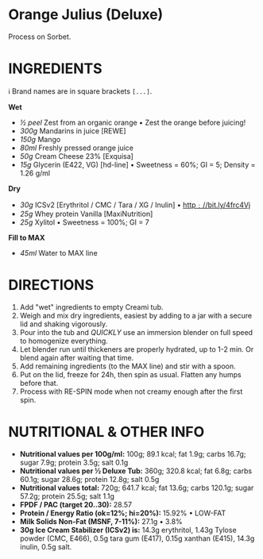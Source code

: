 # Orange Julius (Deluxe)

Process on Sorbet.

# INGREDIENTS

ℹ️ Brand names are in square brackets `[...]`.

**Wet**

  - _½ peel_ Zest from an organic orange • Zest the orange before juicing!
  - _300g_ Mandarins in juice [REWE]
  - _150g_ Mango
  - _80ml_ Freshly pressed orange juice
  - _50g_ Cream Cheese 23% [Exquisa]
  - _15g_ Glycerin (E422, VG) [hd-line] • Sweetness = 60%; GI = 5; Density = 1.26 g/ml

**Dry**

  - _30g_ ICSv2 [Erythritol / CMC / Tara / XG / Inulin] • [http﹕//bit.ly/4frc4Vj](https://github.com/jhermann/ice-creamery/tree/main/recipes/Ice%20Cream%20Stabilizer%20%28ICS%29)
  - _25g_ Whey protein Vanilla [MaxiNutrition]
  - _25g_ Xylitol • Sweetness = 100%; GI = 7

**Fill to MAX**

  - _45ml_ Water to MAX line

# DIRECTIONS

 1. Add "wet" ingredients to empty Creami tub.
 1. Weigh and mix dry ingredients, easiest by adding to a jar with a secure lid and shaking vigorously.
 1. Pour into the tub and *QUICKLY* use an immersion blender on full speed to homogenize everything.
 1. Let blender run until thickeners are properly hydrated, up to 1-2 min. Or blend again after waiting that time.
 1. Add remaining ingredients (to the MAX line) and stir with a spoon.
 1. Put on the lid, freeze for 24h, then spin as usual. Flatten any humps before that.
 1. Process with RE-SPIN mode when not creamy enough after the first spin.

# NUTRITIONAL & OTHER INFO
- **Nutritional values per 100g/ml:** 100g; 89.1 kcal; fat 1.9g; carbs 16.7g; sugar 7.9g; protein 3.5g; salt 0.1g
- **Nutritional values per ½ Deluxe Tub:** 360g; 320.8 kcal; fat 6.8g; carbs 60.1g; sugar 28.6g; protein 12.8g; salt 0.5g
- **Nutritional values total:** 720g; 641.7 kcal; fat 13.6g; carbs 120.1g; sugar 57.2g; protein 25.5g; salt 1.1g
- **FPDF / PAC (target 20..30):** 28.57
- **Protein / Energy Ratio (ok=12%; hi=20%):** 15.92% • LOW-FAT
- **Milk Solids Non-Fat (MSNF, 7-11%):** 27.1g • 3.8%
- **30g Ice Cream Stabilizer (ICSv2) is:** 14.3g erythritol, 1.43g Tylose powder (CMC, E466), 
0.5g tara gum (E417), 0.15g xanthan (E415),
14.3g inulin, 0.5g salt.
